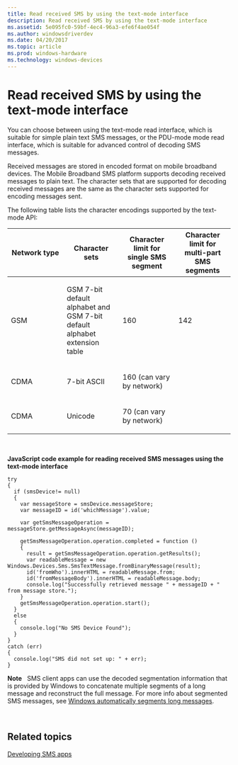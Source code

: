 ```yaml
---
title: Read received SMS by using the text-mode interface
description: Read received SMS by using the text-mode interface
ms.assetid: 5e095fc0-59bf-4ec4-96a3-efe6f4ae054f
ms.author: windowsdriverdev
ms.date: 04/20/2017
ms.topic: article
ms.prod: windows-hardware
ms.technology: windows-devices
---
```


# Read received SMS by using the text-mode interface


You can choose between using the text-mode read interface, which is suitable for simple plain text SMS messages, or the PDU-mode mode read interface, which is suitable for advanced control of decoding SMS messages.

Received messages are stored in encoded format on mobile broadband devices. The Mobile Broadband SMS platform supports decoding received messages to plain text. The character sets that are supported for decoding received messages are the same as the character sets supported for encoding messages sent.

The following table lists the character encodings supported by the text-mode API:

<table>
<colgroup>
<col width="25%" />
<col width="25%" />
<col width="25%" />
<col width="25%" />
</colgroup>
<thead>
<tr class="header">
<th>Network type</th>
<th>Character sets</th>
<th>Character limit for single SMS segment</th>
<th>Character limit for multi-part SMS segments</th>
</tr>
</thead>
<tbody>
<tr class="odd">
<td><p>GSM</p></td>
<td><p>GSM 7-bit default alphabet and GSM 7-bit default alphabet extension table</p></td>
<td><p>160</p></td>
<td><p>142</p></td>
</tr>
<tr class="even">
<td><p>CDMA</p></td>
<td><p>7-bit ASCII</p></td>
<td><p>160 (can vary by network)</p></td>
<td><p></p></td>
</tr>
<tr class="odd">
<td><p>CDMA</p></td>
<td><p>Unicode</p></td>
<td><p>70 (can vary by network)</p></td>
<td><p></p></td>
</tr>
</tbody>
</table>

 

**JavaScript code example for reading received SMS messages using the text-mode interface**

``` syntax
try
{
  if (smsDevice!= null)
  {
    var messageStore = smsDevice.messageStore;
    var messageID = id('whichMessage').value;

    var getSmsMessageOperation = messageStore.getMessageAsync(messageID);

    getSmsMessageOperation.operation.completed = function ()
    {
      result = getSmsMessageOperation.operation.getResults();
      var readableMessage = new Windows.Devices.Sms.SmsTextMessage.fromBinaryMessage(result);
      id('fromWho').innerHTML = readableMessage.from;
      id('fromMessageBody').innerHTML = readableMessage.body;
      console.log("Successfully retrieved message " + messageID + " from message store.");
    }
    getSmsMessageOperation.operation.start();
  }
  else 
  {
    console.log("No SMS Device Found");
  }
}
catch (err) 
{
  console.log("SMS did not set up: " + err);
}
```

**Note**  
SMS client apps can use the decoded segmentation information that is provided by Windows to concatenate multiple segments of a long message and reconstruct the full message. For more info about segmented SMS messages, see [Windows automatically segments long messages](windows-automatically-segments-long-messages.md).

 

## <span id="related_topics"></span>Related topics


[Developing SMS apps](developing-sms-apps.md)

 

 






